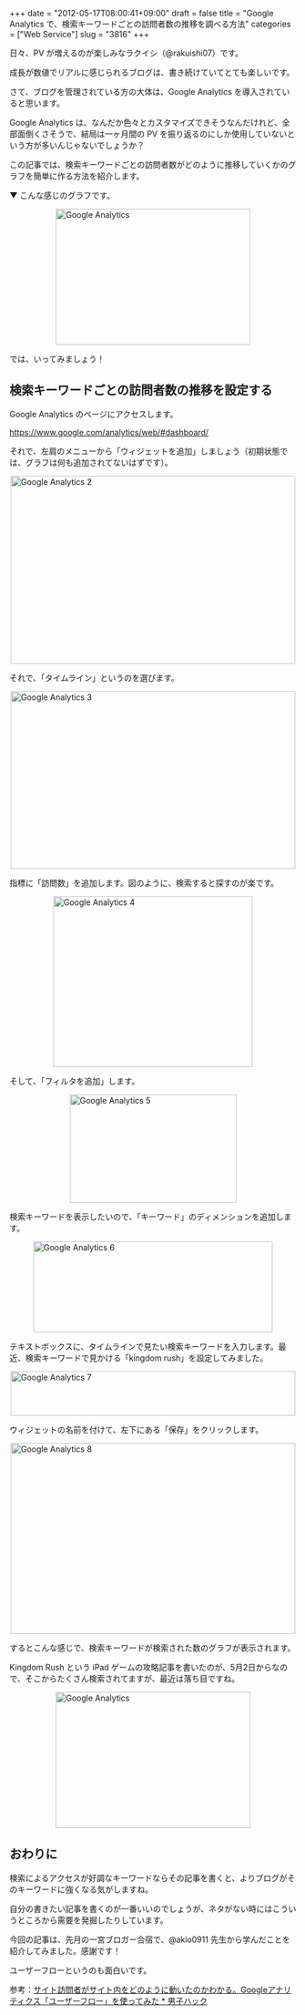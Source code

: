+++
date = "2012-05-17T08:00:41+09:00"
draft = false
title = "Google Analytics で、検索キーワードごとの訪問者数の推移を調べる方法"
categories = ["Web Service"]
slug = "3816"
+++

日々、PV が増えるのが楽しみなラクイシ（@rakuishi07）です。

成長が数値でリアルに感じられるブログは、書き続けていてとても楽しいです。

さて、ブログを管理されている方の大体は、Google Analytics を導入されていると思います。

Google Analytics は、なんだか色々とカスタマイズできそうなんだけれど、全部面倒くさそうで、結局は一ヶ月間の PV を振り返るのにしか使用していないという方が多いんじゃないでしょうか？

この記事では、検索キーワードごとの訪問者数がどのように推移していくかのグラフを簡単に作る方法を紹介します。

▼ こんな感じのグラフです。

<img style="display:block; margin-left:auto; margin-right:auto;" src="/images/2012/05/Google-Analytics1.png" alt="Google Analytics" title="Google Analytics.png" border="0" width="342" height="239" />

では、いってみましょう！

<h2>検索キーワードごとの訪問者数の推移を設定する</h2>

Google Analytics のページにアクセスします。

<a href="https://www.google.com/analytics/web/#dashboard/" target="_blank">https://www.google.com/analytics/web/#dashboard/</a>

それで、左肩のメニューから「ウィジェットを追加」しましょう（初期状態では、グラフは何も追加されてないはずです）。

<img style="display:block; margin-left:auto; margin-right:auto;" src="/images/2012/05/Google-Analytics-2.png" alt="Google Analytics 2" title="Google Analytics 2.png" border="0" width="500" height="330" />

それで、「タイムライン」というのを選びます。

<img style="display:block; margin-left:auto; margin-right:auto;" src="/images/2012/05/Google-Analytics-3.png" alt="Google Analytics 3" title="Google Analytics 3.png" border="0" width="500" height="312" />

指標に「訪問数」を追加します。図のように、検索すると探すのが楽です。

<img style="display:block; margin-left:auto; margin-right:auto;" src="/images/2012/05/Google-Analytics-4.png" alt="Google Analytics 4" title="Google Analytics 4.png" border="0" width="350" height="300" />

そして、「フィルタを追加」します。

<img style="display:block; margin-left:auto; margin-right:auto;" src="/images/2012/05/Google-Analytics-5.png" alt="Google Analytics 5" title="Google Analytics 5.png" border="0" width="293" height="190" />

検索キーワードを表示したいので、「キーワード」のディメンションを追加します。

<img style="display:block; margin-left:auto; margin-right:auto;" src="/images/2012/05/Google-Analytics-6.png" alt="Google Analytics 6" title="Google Analytics 6.png" border="0" width="420" height="160" />

テキストボックスに、タイムラインで見たい検索キーワードを入力します。最近、検索キーワードで見かける「kingdom rush」を設定してみました。

<img style="display:block; margin-left:auto; margin-right:auto;" src="/images/2012/05/Google-Analytics-7.png" alt="Google Analytics 7" title="Google Analytics 7.png" border="0" width="500" height="78" />

ウィジェットの名前を付けて、左下にある「保存」をクリックします。

<img style="display:block; margin-left:auto; margin-right:auto;" src="/images/2012/05/Google-Analytics-8.png" alt="Google Analytics 8" title="Google Analytics 8.png" border="0" width="500" height="335" />

するとこんな感じで、検索キーワードが検索された数のグラフが表示されます。

Kingdom Rush という iPad ゲームの攻略記事を書いたのが、5月2日からなので、そこからたくさん検索されてますが、最近は落ち目ですね。

<img style="display:block; margin-left:auto; margin-right:auto;" src="/images/2012/05/Google-Analytics1.png" alt="Google Analytics" title="Google Analytics.png" border="0" width="342" height="239" />

<h2>おわりに</h2>

検索によるアクセスが好調なキーワードならその記事を書くと、よりブログがそのキーワードに強くなる気がしますね。

自分の書きたい記事を書くのが一番いいのでしょうが、ネタがない時にはこういうところから需要を発掘したりしています。

今回の記事は、先月の一宮ブロガー合宿で、@akio0911 先生から学んだことを紹介してみました。感謝です！

ユーザーフローというのも面白いです。

参考：<a href="http://www.danshihack.com/2012/05/05/junp/webservices_googleanalytics_userflow.html" target="_blank">サイト訪問者がサイト内をどのように動いたのかわかる。Googleアナリティクス「ユーザーフロー」を使ってみた * 男子ハック</a>
